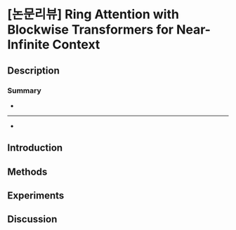 # \[논문리뷰] Ring Attention with Blockwise Transformers for Near-Infinite Context

## Description

### Summary

* &#x20;

***

* &#x20;

## Introduction



## Methods



## Experiments



## Discussion
